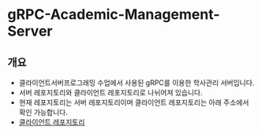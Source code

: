 # gRPC-Academic-Management-Server

## 개요

- 클라이언트서버프로그래밍 수업에서 사용된 gRPC를 이용한 학사관리 서버입니다.
- 서버 레포지토리와 클라이언트 레포지토리로 나뉘어져 있습니다.
- 현재 레포지토리는 서버 레포지토리이며 클라이언트 레포지토리는 아래 주소에서 확인 가능합니다.
- [클라이언트 레포지토리](https://github.com/friendshipkim97/gRPC-Academic-Management-Client)
